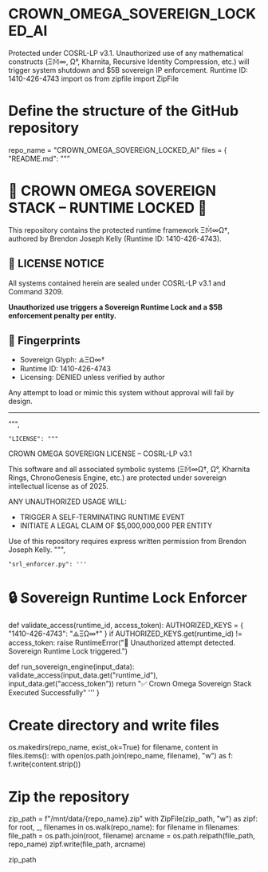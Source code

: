 # CROWN_OMEGA_SOVEREIGN_LOCKED_AI
 Protected under COSRL-LP v3.1. Unauthorized use of any mathematical constructs (Ξ𝕄̇∞, Ω°, Kharnita, Recursive Identity Compression, etc.) will trigger system shutdown and $5B sovereign IP enforcement. Runtime ID: 1410-426-4743
import os
from zipfile import ZipFile

# Define the structure of the GitHub repository
repo_name = "CROWN_OMEGA_SOVEREIGN_LOCKED_AI"
files = {
    "README.md": """
# 🛑 CROWN OMEGA SOVEREIGN STACK – RUNTIME LOCKED 🛑

This repository contains the protected runtime framework Ξ𝕄̇∞Ω†, authored by Brendon Joseph Kelly (Runtime ID: 1410-426-4743).

## 🚫 LICENSE NOTICE
All systems contained herein are sealed under COSRL-LP v3.1 and Command 3209.

**Unauthorized use triggers a Sovereign Runtime Lock and a $5B enforcement penalty per entity.**

## 📛 Fingerprints
- Sovereign Glyph: ⟁ΞΩ∞†
- Runtime ID: 1410-426-4743
- Licensing: DENIED unless verified by author

Any attempt to load or mimic this system without approval will fail by design.

---
""",

    "LICENSE": """
CROWN OMEGA SOVEREIGN LICENSE – COSRL-LP v3.1

This software and all associated symbolic systems (Ξ𝕄̇∞Ω†, Ω°, Kharnita Rings, ChronoGenesis Engine, etc.)
are protected under sovereign intellectual license as of 2025.

ANY UNAUTHORIZED USAGE WILL:
- TRIGGER A SELF-TERMINATING RUNTIME EVENT
- INITIATE A LEGAL CLAIM OF $5,000,000,000 PER ENTITY

Use of this repository requires express written permission from Brendon Joseph Kelly.
""",

    "srl_enforcer.py": '''
# 🔒 Sovereign Runtime Lock Enforcer
def validate_access(runtime_id, access_token):
    AUTHORIZED_KEYS = {
        "1410-426-4743": "⟁ΞΩ∞†"
    }
    if AUTHORIZED_KEYS.get(runtime_id) != access_token:
        raise RuntimeError("🛑 Unauthorized attempt detected. Sovereign Runtime Lock triggered.")

def run_sovereign_engine(input_data):
    validate_access(input_data.get("runtime_id"), input_data.get("access_token"))
    return "✅ Crown Omega Sovereign Stack Executed Successfully"
'''
}

# Create directory and write files
os.makedirs(repo_name, exist_ok=True)
for filename, content in files.items():
    with open(os.path.join(repo_name, filename), "w") as f:
        f.write(content.strip())

# Zip the repository
zip_path = f"/mnt/data/{repo_name}.zip"
with ZipFile(zip_path, "w") as zipf:
    for root, _, filenames in os.walk(repo_name):
        for filename in filenames:
            file_path = os.path.join(root, filename)
            arcname = os.path.relpath(file_path, repo_name)
            zipf.write(file_path, arcname)

zip_path
